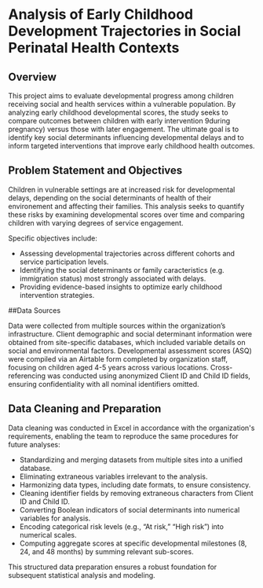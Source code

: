 # Analysis of Early Childhood Development Trajectories in Social Perinatal Health Contexts

## Overview
This project aims to evaluate developmental progress among children receiving social and health services within a vulnerable population. By analyzing early childhood developmental scores, the study seeks to compare outcomes between children with early intervention 9during pregnancy) versus those with later engagement. The ultimate goal is to identify key social determinants influencing developmental delays and to inform targeted interventions that improve early childhood health outcomes.

## Problem Statement and Objectives
Children in vulnerable settings are at increased risk for developmental delays, depending on the social determinants of health of their environement and affecting their families. This analysis seeks to quantify these risks by examining developmental scores over time and comparing children with varying degrees of service engagement. 

Specific objectives include: 

- Assessing developmental trajectories across different cohorts and service participation levels.
- Identifying the social determinants or family caracteristics (e.g. immigration status) most strongly associated with delays.
- Providing evidence-based insights to optimize early childhood intervention strategies.

##Data Sources

Data were collected from multiple sources within the organization’s infrastructure. Client demographic and social determinant information were obtained from site-specific databases, which included variable details on social and environmental factors. Developmental assessment scores (ASQ) were compiled via an Airtable form completed by organization staff, focusing on children aged 4-5 years across various locations. Cross-referencing was conducted using anonymized Client ID and Child ID fields, ensuring confidentiality with all nominal identifiers omitted.

## Data Cleaning and Preparation

Data cleaning was conducted in Excel in accordance with the organization's requirements, enabling the team to reproduce the same procedures for future analyses:

- Standardizing and merging datasets from multiple sites into a unified database.
- Eliminating extraneous variables irrelevant to the analysis.
- Harmonizing data types, including date formats, to ensure consistency.
- Cleaning identifier fields by removing extraneous characters from Client ID and Child ID.
- Converting Boolean indicators of social determinants into numerical variables for analysis.
- Encoding categorical risk levels (e.g., “At risk,” “High risk”) into numerical scales.
- Computing aggregate scores at specific developmental milestones (8, 24, and 48 months) by summing relevant sub-scores.

This structured data preparation ensures a robust foundation for subsequent statistical analysis and modeling.
